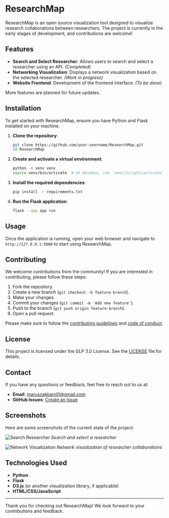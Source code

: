 **ResearchMap**
=====

ResearchMap is an open source visualization tool designed to visualize research collaborations between researchers. The project is currently in the early stages of development, and contributions are welcome!

## Features

- **Search and Select Researcher**: Allows users to search and select a researcher using an API. *(Completed)*
- **Networking Visualization**: Displays a network visualization based on the selected researcher. *(Work in progress)*
- **Website Frontend**: Development of the frontend interface. *(To be done)*

More features are planned for future updates.

## Installation

To get started with ResearchMap, ensure you have Python and Flask installed on your machine.

1. **Clone the repository**:
    ```bash
    git clone https://github.com/your-username/ResearchMap.git
    cd ResearchMap
    ```

2. **Create and activate a virtual environment**:
    ```bash
    python -m venv venv
    source venv/bin/activate  # On Windows, use `venv\Scripts\activate`
    ```

3. **Install the required dependencies**:
    ```bash
    pip install -r requirements.txt
    ```

4. **Run the Flask application**:
    ```bash
    flask --app app run
    ```

## Usage

Once the application is running, open your web browser and navigate to `http://127.0.0.1:5000` to start using ResearchMap.

## Contributing

We welcome contributions from the community! If you are interested in contributing, please follow these steps:

1. Fork the repository.
2. Create a new branch (`git checkout -b feature-branch`).
3. Make your changes.
4. Commit your changes (`git commit -m 'Add new feature'`).
5. Push to the branch (`git push origin feature-branch`).
6. Open a pull request.

Please make sure to follow the [contributing guidelines](CONTRIBUTING.md) and [code of conduct](CODE_OF_CONDUCT.md).

## License

This project is licensed under the GLP 3.0 License. See the [LICENSE](LICENSE) file for details.

## Contact

If you have any questions or feedback, feel free to reach out to us at:

- **Email**: maruszakkamil1@gmail.com
- **GitHub Issues**: [Create an Issue](https://github.com/your-username/ResearchMap/issues)

## Screenshots

Here are some screenshots of the current state of the project:

![Search Researcher](https://github.com/DonKamilo00/ResearchMap/blob/main/Screenshot%202024-07-21%20114805.png)
*Search and select a researcher*

![Network Visualization](https://github.com/DonKamilo00/ResearchMap/blob/main/Screenshot%202024-07-21%20114923.png)
*Network visualization of researcher collaborations*

## Technologies Used

- **Python**
- **Flask**
- **D3.js** (or another visualization library, if applicable)
- **HTML/CSS/JavaScript**

---

Thank you for checking out ResearchMap! We look forward to your contributions and feedback.
